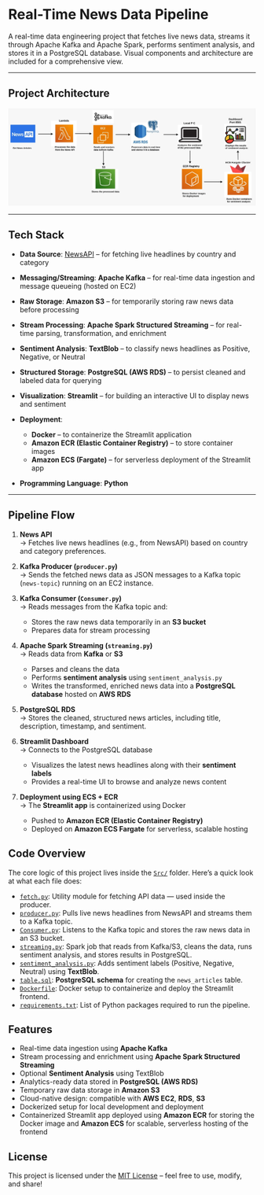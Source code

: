 #  Real-Time News Data Pipeline

A real-time data engineering project that fetches live news data, streams it through Apache Kafka and Apache Spark, performs sentiment analysis, and stores it in a PostgreSQL database. Visual components and architecture are included for a comprehensive view.

---

##  Project Architecture

![Architecture](Images/Architecture.png)

---


##  Tech Stack

- **Data Source**: [NewsAPI](https://newsapi.org/) – for fetching live headlines by country and category

- **Messaging/Streaming**: **Apache Kafka** – for real-time data ingestion and message queueing (hosted on EC2)

- **Raw Storage**: **Amazon S3** – for temporarily storing raw news data before processing

- **Stream Processing**: **Apache Spark Structured Streaming** – for real-time parsing, transformation, and enrichment

- **Sentiment Analysis**: **TextBlob** – to classify news headlines as Positive, Negative, or Neutral

- **Structured Storage**: **PostgreSQL (AWS RDS)** – to persist cleaned and labeled data for querying

- **Visualization**: **Streamlit** – for building an interactive UI to display news and sentiment

- **Deployment**:
  - **Docker** – to containerize the Streamlit application  
  - **Amazon ECR (Elastic Container Registry)** – to store container images  
  - **Amazon ECS (Fargate)** – for serverless deployment of the Streamlit app

- **Programming Language**: **Python**

---

## Pipeline Flow

1. **News API**  
   → Fetches live news headlines (e.g., from NewsAPI) based on country and category preferences.

2. **Kafka Producer (`producer.py`)**  
   → Sends the fetched news data as JSON messages to a Kafka topic (`news-topic`) running on an EC2 instance.

3. **Kafka Consumer (`Consumer.py`)**  
   → Reads messages from the Kafka topic and:
   - Stores the raw news data temporarily in an **S3 bucket**
   - Prepares data for stream processing

4. **Apache Spark Streaming (`streaming.py`)**  
   → Reads data from **Kafka** or **S3**
   - Parses and cleans the data
   - Performs **sentiment analysis** using `sentiment_analysis.py`
   - Writes the transformed, enriched news data into a **PostgreSQL database** hosted on **AWS RDS**

5. **PostgreSQL RDS**  
   → Stores the cleaned, structured news articles, including title, description, timestamp, and sentiment.

6. **Streamlit Dashboard**  
   → Connects to the PostgreSQL database
   - Visualizes the latest news headlines along with their **sentiment labels**
   - Provides a real-time UI to browse and analyze news content

7. **Deployment using ECS + ECR**  
   → The **Streamlit app** is containerized using Docker  
   - Pushed to **Amazon ECR (Elastic Container Registry)**  
   - Deployed on **Amazon ECS Fargate** for serverless, scalable hosting
  
  ## Code Overview

The core logic of this project lives inside the [`Src/`](codes/) folder. Here’s a quick look at what each file does:

- [`fetch.py`](codes/fetch.py): Utility module for fetching API data — used inside the producer.
- [`producer.py`](codes/producer.py): Pulls live news headlines from NewsAPI and streams them to a Kafka topic.
- [`Consumer.py`](codes/Consumer.py): Listens to the Kafka topic and stores the raw news data in an S3 bucket.
- [`streaming.py`](codes/streaming.py): Spark job that reads from Kafka/S3, cleans the data, runs sentiment analysis, and stores results in PostgreSQL.
- [`sentiment_analysis.py`](codes/sentiment_analysis.py): Adds sentiment labels (Positive, Negative, Neutral) using **TextBlob**.
- [`table.sql`](codes/table.sql): **PostgreSQL schema** for creating the `news_articles` table.
- [`Dockerfile`](Dockerfile): Docker setup to containerize and deploy the Streamlit frontend.
- [`requirements.txt`](requirements.txt): List of Python packages required to run the pipeline.

## Features

- Real-time data ingestion using **Apache Kafka**
- Stream processing and enrichment using **Apache Spark Structured Streaming**
- Optional **Sentiment Analysis** using TextBlob
- Analytics-ready data stored in **PostgreSQL (AWS RDS)**
- Temporary raw data storage in **Amazon S3**
-  Cloud-native design: compatible with **AWS EC2**, **RDS**, **S3**
-  Dockerized setup for local development and deployment
- Containerized Streamlit app deployed using **Amazon ECR** for storing the Docker image and **Amazon ECS** for scalable, serverless hosting of the frontend

## License

This project is licensed under the [MIT License](LICENSE) – feel free to use, modify, and share!






